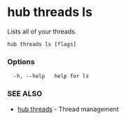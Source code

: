 # hub threads ls

Lists all of your threads.

```
hub threads ls [flags]
```

### Options

```
  -h, --help   help for ls
```

### SEE ALSO

-   [hub threads](hub_threads.md) - Thread management
